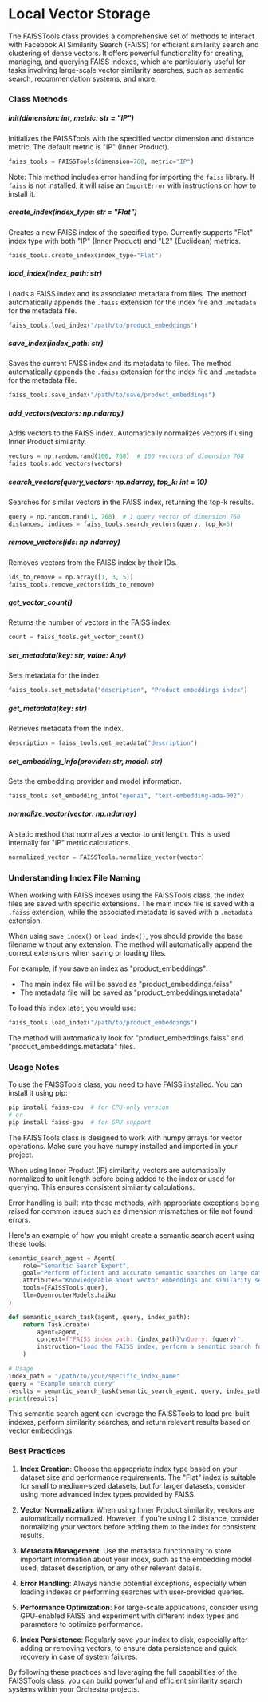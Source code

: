 # Local Vector Storage

The FAISSTools class provides a comprehensive set of methods to interact with Facebook AI Similarity Search (FAISS) for efficient similarity search and clustering of dense vectors. It offers powerful functionality for creating, managing, and querying FAISS indexes, which are particularly useful for tasks involving large-scale vector similarity searches, such as semantic search, recommendation systems, and more. 

### Class Methods

##### __init__(dimension: int, metric: str = "IP")

Initializes the FAISSTools with the specified vector dimension and distance metric. The default metric is "IP" (Inner Product).

```python
faiss_tools = FAISSTools(dimension=768, metric="IP")
```

Note: This method includes error handling for importing the `faiss` library. If `faiss` is not installed, it will raise an `ImportError` with instructions on how to install it.

##### create_index(index_type: str = "Flat")

Creates a new FAISS index of the specified type. Currently supports "Flat" index type with both "IP" (Inner Product) and "L2" (Euclidean) metrics.

```python
faiss_tools.create_index(index_type="Flat")
```

##### load_index(index_path: str)

Loads a FAISS index and its associated metadata from files. The method automatically appends the `.faiss` extension for the index file and `.metadata` for the metadata file.

```python
faiss_tools.load_index("/path/to/product_embeddings")
```

##### save_index(index_path: str)

Saves the current FAISS index and its metadata to files. The method automatically appends the `.faiss` extension for the index file and `.metadata` for the metadata file.

```python
faiss_tools.save_index("/path/to/save/product_embeddings")
```

##### add_vectors(vectors: np.ndarray)

Adds vectors to the FAISS index. Automatically normalizes vectors if using Inner Product similarity.

```python
vectors = np.random.rand(100, 768)  # 100 vectors of dimension 768
faiss_tools.add_vectors(vectors)
```

##### search_vectors(query_vectors: np.ndarray, top_k: int = 10)

Searches for similar vectors in the FAISS index, returning the top-k results.

```python
query = np.random.rand(1, 768)  # 1 query vector of dimension 768
distances, indices = faiss_tools.search_vectors(query, top_k=5)
```

##### remove_vectors(ids: np.ndarray)

Removes vectors from the FAISS index by their IDs.

```python
ids_to_remove = np.array([1, 3, 5])
faiss_tools.remove_vectors(ids_to_remove)
```

##### get_vector_count()

Returns the number of vectors in the FAISS index.

```python
count = faiss_tools.get_vector_count()
```

##### set_metadata(key: str, value: Any)

Sets metadata for the index.

```python
faiss_tools.set_metadata("description", "Product embeddings index")
```

##### get_metadata(key: str)

Retrieves metadata from the index.

```python
description = faiss_tools.get_metadata("description")
```

##### set_embedding_info(provider: str, model: str)

Sets the embedding provider and model information.

```python
faiss_tools.set_embedding_info("openai", "text-embedding-ada-002")
```

##### normalize_vector(vector: np.ndarray)

A static method that normalizes a vector to unit length. This is used internally for "IP" metric calculations.

```python
normalized_vector = FAISSTools.normalize_vector(vector)
```

### Understanding Index File Naming

When working with FAISS indexes using the FAISSTools class, the index files are saved with specific extensions. The main index file is saved with a `.faiss` extension, while the associated metadata is saved with a `.metadata` extension.

When using `save_index()` or `load_index()`, you should provide the base filename without any extension. The method will automatically append the correct extensions when saving or loading files.

For example, if you save an index as "product_embeddings":
- The main index file will be saved as "product_embeddings.faiss"
- The metadata file will be saved as "product_embeddings.metadata"

To load this index later, you would use:

```python
faiss_tools.load_index("/path/to/product_embeddings")
```

The method will automatically look for "product_embeddings.faiss" and "product_embeddings.metadata" files.

### Usage Notes

To use the FAISSTools class, you need to have FAISS installed. You can install it using pip:

```bash
pip install faiss-cpu  # for CPU-only version
# or
pip install faiss-gpu  # for GPU support
```

The FAISSTools class is designed to work with numpy arrays for vector operations. Make sure you have numpy installed and imported in your project.

When using Inner Product (IP) similarity, vectors are automatically normalized to unit length before being added to the index or used for querying. This ensures consistent similarity calculations.

Error handling is built into these methods, with appropriate exceptions being raised for common issues such as dimension mismatches or file not found errors.

Here's an example of how you might create a semantic search agent using these tools:

```python
semantic_search_agent = Agent(
    role="Semantic Search Expert",
    goal="Perform efficient and accurate semantic searches on large datasets",
    attributes="Knowledgeable about vector embeddings and similarity search algorithms",
    tools={FAISSTools.quer},
    llm=OpenrouterModels.haiku
)

def semantic_search_task(agent, query, index_path):
    return Task.create(
        agent=agent,
        context=f"FAISS index path: {index_path}\nQuery: {query}",
        instruction="Load the FAISS index, perform a semantic search for the given query, and return the top 5 most similar results."
    )

# Usage
index_path = "/path/to/your/specific_index_name"
query = "Example search query"
results = semantic_search_task(semantic_search_agent, query, index_path)
print(results)
```

This semantic search agent can leverage the FAISSTools to load pre-built indexes, perform similarity searches, and return relevant results based on vector embeddings.

### Best Practices

1. **Index Creation**: Choose the appropriate index type based on your dataset size and performance requirements. The "Flat" index is suitable for small to medium-sized datasets, but for larger datasets, consider using more advanced index types provided by FAISS.

2. **Vector Normalization**: When using Inner Product similarity, vectors are automatically normalized. However, if you're using L2 distance, consider normalizing your vectors before adding them to the index for consistent results.

3. **Metadata Management**: Use the metadata functionality to store important information about your index, such as the embedding model used, dataset description, or any other relevant details.

4. **Error Handling**: Always handle potential exceptions, especially when loading indexes or performing searches with user-provided queries.

5. **Performance Optimization**: For large-scale applications, consider using GPU-enabled FAISS and experiment with different index types and parameters to optimize performance.

6. **Index Persistence**: Regularly save your index to disk, especially after adding or removing vectors, to ensure data persistence and quick recovery in case of system failures.

By following these practices and leveraging the full capabilities of the FAISSTools class, you can build powerful and efficient similarity search systems within your Orchestra projects.